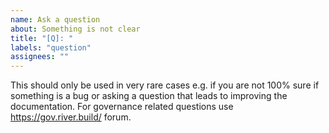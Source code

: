 ```yaml
---
name: Ask a question
about: Something is not clear
title: "[Q]: "
labels: "question"
assignees: ""
---
```


This should only be used in very rare cases e.g. if you are not 100% sure if something is a bug or asking a question that leads to improving the documentation. For governance related questions use https://gov.river.build/ forum.
